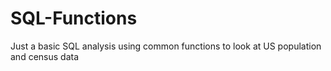 # SQL-Functions
Just a basic SQL analysis using common functions to look at US population and census data
